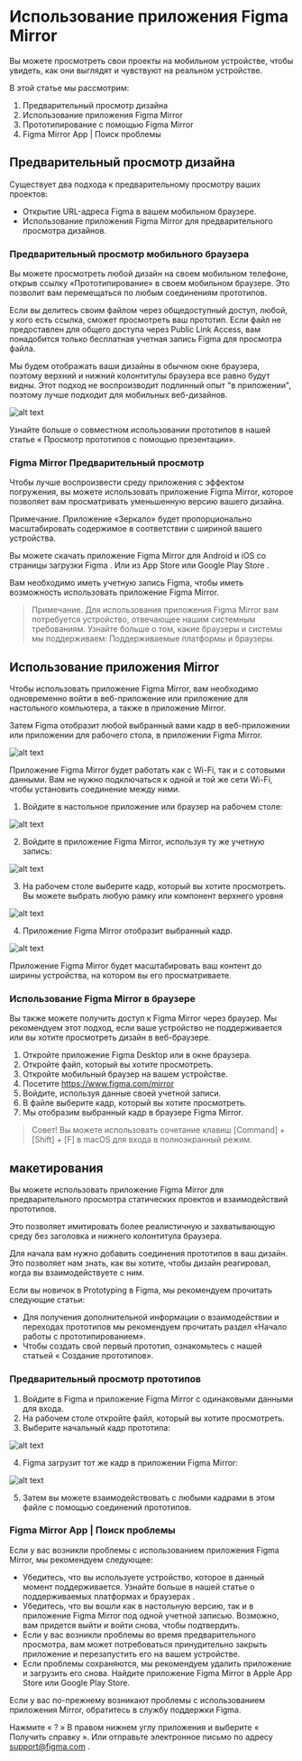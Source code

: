 # Использование приложения Figma Mirror

Вы можете просмотреть свои проекты на мобильном устройстве, чтобы увидеть, как они выглядят и чувствуют на реальном устройстве.

В этой статье мы рассмотрим:

1. Предварительный просмотр дизайна
2. Использование приложения Figma Mirror
3. Прототипирование с помощью Figma Mirror
4. Figma Mirror App | Поиск проблемы

## Предварительный просмотр дизайна
Существует два подхода к предварительному просмотру ваших проектов:

* Открытие URL-адреса Figma в вашем мобильном браузере.
* Использование приложения Figma Mirror для предварительного просмотра дизайнов.

### Предварительный просмотр мобильного браузера

Вы можете просмотреть любой дизайн на своем мобильном телефоне, открыв ссылку «Прототипирование» в своем мобильном браузере. Это позволит вам перемещаться по любым соединениям прототипов.

Если вы делитесь своим файлом через общедоступный доступ, любой, у кого есть ссылка, сможет просмотреть ваш прототип. Если файл не предоставлен для общего доступа через Public Link Access, вам понадобится только бесплатная учетная запись Figma для просмотра файла.

Мы будем отображать ваши дизайны в обычном окне браузера, поэтому верхний и нижний колонтитулы браузера все равно будут видны. Этот подход не воспроизводит подлинный опыт "в приложении", поэтому лучше подходит для мобильных веб-дизайнов.

![alt text](/_images/mirror.png "Logo Title Text 1")

Узнайте больше о совместном использовании прототипов в нашей статье « Просмотр прототипов с помощью презентации».

### Figma Mirror Предварительный просмотр

Чтобы лучше воспроизвести среду приложения с эффектом погружения, вы можете использовать приложение Figma Mirror, которое позволяет вам просматривать уменьшенную версию вашего дизайна.

Примечание. Приложение «Зеркало» будет пропорционально масштабировать содержимое в соответствии с шириной вашего устройства.

Вы можете скачать приложение Figma Mirror для Android и iOS со страницы загрузки Figma . Или из App Store или Google Play Store .

Вам необходимо иметь учетную запись Figma, чтобы иметь возможность использовать приложение Figma Mirror.

> Примечание. Для использования приложения Figma Mirror вам потребуется устройство, отвечающее нашим системным требованиям. Узнайте больше о том, какие браузеры и системы мы поддерживаем: Поддерживаемые платформы и браузеры.

## Использование приложения Mirror

Чтобы использовать приложение Figma Mirror, вам необходимо одновременно войти в веб-приложение или приложение для настольного компьютера, а также в приложение Mirror.

Затем Figma отобразит любой выбранный вами кадр в веб-приложении или приложении для рабочего стола, в приложении Figma Mirror.

![alt text](/_images/mirror2.png "Logo Title Text 1")

Приложение Figma Mirror будет работать как с Wi-Fi, так и с сотовыми данными. Вам не нужно подключаться к одной и той же сети Wi-Fi, чтобы установить соединение между ними.

1. Войдите в настольное приложение или браузер на рабочем столе:

![alt text](/_images/mirror3.png "Logo Title Text 1")

2. Войдите в приложение Figma Mirror, используя ту же учетную запись:

![alt text](/_images/mirror4.png "Logo Title Text 1")

3. На рабочем столе выберите кадр, который вы хотите просмотреть. Вы можете выбрать любую рамку или компонент верхнего уровня

![alt text](/_images/mirror5.png "Logo Title Text 1")

4. Приложение Figma Mirror отобразит выбранный кадр.

![alt text](/_images/mirror6.jpg "Logo Title Text 1")

Приложение Figma Mirror будет масштабировать ваш контент до ширины устройства, на котором вы его просматриваете.

### Использование Figma Mirror в браузере

Вы также можете получить доступ к Figma Mirror через браузер. Мы рекомендуем этот подход, если ваше устройство не поддерживается или вы хотите просмотреть дизайн в веб-браузере.

1. Откройте приложение Figma Desktop или в окне браузера.
2. Откройте файл, который вы хотите просмотреть.
3. Откройте мобильный браузер на вашем устройстве.
4. Посетите https://www.figma.com/mirror
5. Войдите, используя данные своей учетной записи.
6. В файле выберите кадр, который вы хотите просмотреть.
7. Мы отобразим выбранный кадр в браузере Figma Mirror.

> Совет! Вы можете использовать сочетание клавиш [Command] + [Shift] + [F] в macOS для входа в полноэкранный режим.

## макетирования

Вы можете использовать приложение Figma Mirror для предварительного просмотра статических проектов и взаимодействий прототипов.

Это позволяет имитировать более реалистичную и захватывающую среду без заголовка и нижнего колонтитула браузера.

Для начала вам нужно добавить соединения прототипов в ваш дизайн. Это позволяет нам знать, как вы хотите, чтобы дизайн реагировал, когда вы взаимодействуете с ним.

Если вы новичок в Prototyping в Figma, мы рекомендуем прочитать следующие статьи:

* Для получения дополнительной информации о взаимодействии и переходах прототипов мы рекомендуем прочитать раздел «Начало работы с прототипированием».
* Чтобы создать свой первый прототип, ознакомьтесь с нашей статьей « Создание прототипов».

### Предварительный просмотр прототипов

1. Войдите в Figma и приложение Figma Mirror с одинаковыми данными для входа.
2. На рабочем столе откройте файл, который вы хотите просмотреть.
3. Выберите начальный кадр прототипа:

![alt text](/_images/mirror7.png "Logo Title Text 1")

4. Figma загрузит тот же кадр в приложении Figma Mirror: 

![alt text](/_images/mirror8.jpg "Logo Title Text 1")

5. Затем вы можете взаимодействовать с любыми кадрами в этом файле с помощью соединений прототипов.

### Figma Mirror App | Поиск проблемы

Если у вас возникли проблемы с использованием приложения Figma Mirror, мы рекомендуем следующее:

* Убедитесь, что вы используете устройство, которое в данный момент поддерживается. Узнайте больше в нашей статье о поддерживаемых платформах и браузерах . 
* Убедитесь, что вы вошли как в настольную версию, так и в приложение Figma Mirror под одной учетной записью. Возможно, вам придется выйти и войти снова, чтобы подтвердить.
* Если у вас возникли проблемы во время предварительного просмотра, вам может потребоваться принудительно закрыть приложение и перезапустить его на вашем устройстве.
* Если проблемы сохраняются, мы рекомендуем удалить приложение и загрузить его снова. Найдите приложение Figma Mirror в Apple App Store или Google Play Store.

Если у вас по-прежнему возникают проблемы с использованием приложения Mirror, обратитесь в службу поддержки Figma. 

Нажмите « ? » В правом нижнем углу приложения и выберите « Получить справку ». Или отправьте электронное письмо по адресу support@figma.com .